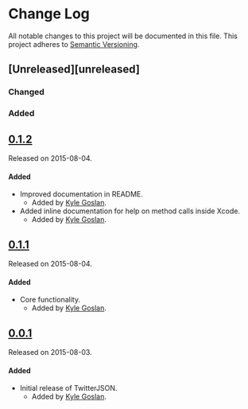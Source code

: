 # Change Log
All notable changes to this project will be documented in this file.
This project adheres to [Semantic Versioning](http://semver.org/).

## [Unreleased][unreleased]
### Changed
### Added

## [0.1.2](https://github.com/KyleGoslan/TwitterJSON/releases/tag/0.1.1)
Released on 2015-08-04.

#### Added
- Improved documentation in README.
  - Added by [Kyle Goslan](https://github.com/KyleGoslan).
- Added inline documentation for help on method calls inside Xcode.
  - Added by [Kyle Goslan](https://github.com/KyleGoslan).
  
## [0.1.1](https://github.com/KyleGoslan/TwitterJSON/releases/tag/0.1.1)
Released on 2015-08-04.

#### Added
- Core functionality.
  - Added by [Kyle Goslan](https://github.com/KyleGoslan).

## [0.0.1](https://github.com/KyleGoslan/TwitterJSON/releases/tag/0.0.1)
Released on 2015-08-03.

#### Added
- Initial release of TwitterJSON.
  - Added by [Kyle Goslan](https://github.com/KyleGoslan).